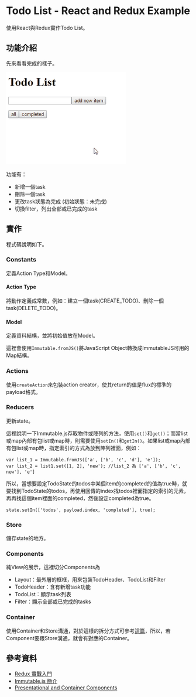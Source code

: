 # Todo List - React and Redux Example
使用React與Redux實作Todo List。

## 功能介紹
先來看看完成的樣子。

![Todo List -  React and Redux Example](demo.gif)

功能有：

- 新增一個task
- 刪除一個task
- 更改task狀態為完成 (初始狀態：未完成)
- 切換filter，列出全部或已完成的task

## 實作
程式碼說明如下。

### Constants
定義Action Type和Model。

#### Action Type
將動作定義成常數，例如：建立一個task(CREATE_TODO)、刪除一個task(DELETE_TODO)。

#### Model
定義資料結構，並將初始值放在Model。

這裡會使用`Immutable.fromJS()`將JavaScript Object轉換成ImmutableJS可用的Map結構。

### Actions
使用`createAction`來包裝action creator，使其return的值是flux的標準的payload格式。

### Reducers
更新state。

這裡說明一下Immutable.js存取物件或陣列的方法，使用`set()`和`get()`；而當list或map內部有包list或map時，則需要使用`setIn()`和`getIn()`。如果list或map內部有包list或map時，指定索引的方式為放到陣列裡面，例如：

    var list_1 = Immutable.fromJS(['a', ['b', 'c', 'd'], 'e']);
    var list_2 = list1.set([1, 2], 'new'); //list_2 為 ['a', ['b', 'c', new'], 'e']

所以，當想要設定TodoState的todos中某個item的completed的值為true時，就要找到TodoState的todos，再使用回傳的index找todos裡面指定的索引的元素，再再找這個item裡面的completed，然後設定completed為true。

    state.setIn(['todos', payload.index, 'completed'], true);

### Store
儲存state的地方。

### Components
純View的展示，這裡切分Components為

- Layout：最外層的框框，用來包裝TodoHeader、TodoList和Filter
- TodoHeader：含有新增task功能
- TodoList：顯示task列表
- Filter：顯示全部或已完成的tasks

### Container
使用Container和Store溝通，對於這樣的拆分方式可參考[這篇](https://medium.com/@dan_abramov/smart-and-dumb-components-7ca2f9a7c7d0#.nr2ds9lyk)，所以，若Component要跟Store溝通，就會有對應的Container。

## 參考資料
- [Redux 實戰入門](https://github.com/kdchang/reactjs101/blob/master/Ch07/react-redux-real-world-example.md)
- [Immutable.js 簡介](https://rhadow.github.io/2015/05/10/flux-immutable)
- [Presentational and Container Components](https://medium.com/@dan_abramov/smart-and-dumb-components-7ca2f9a7c7d0#.nr2ds9lyk)
